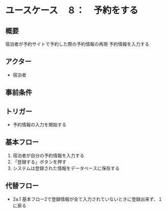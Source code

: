 # ユースケース　８：　予約をする

## 概要
宿泊者が予約サイトで予約した際の予約情報の再現
予約情報を入力する

## アクター
- 宿泊者

## 事前条件

## トリガー
- 予約情報の入力を開始する

## 基本フロー
1. 宿泊者が自分の予約情報を入力する
2. 「登録する」ボタンを押す
3. システムは登録された情報をデータベースに保存する

## 代替フロー
- 2a.1 基本フロー2で登録情報が全て入力されていないときに登録出来ず、１に戻る